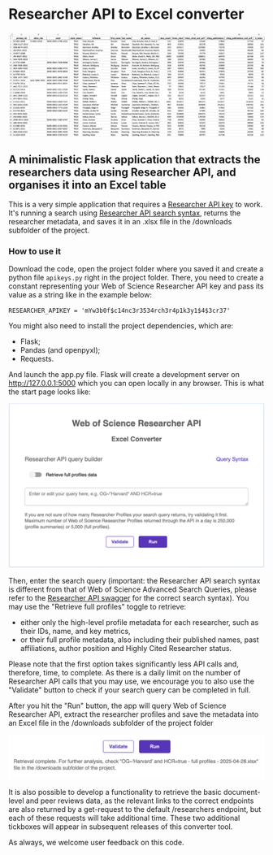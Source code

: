 # Researcher API to Excel converter

![Example](screenshots/example.png)


## A minimalistic Flask application that extracts the researchers data using Researcher API, and organises it into an Excel table

This is a very simple application that requires a [Researcher API key](https://developer.clarivate.com/apis/wos-researcher) to work. It's running a search using [Researcher API search syntax](https://api.clarivate.com/swagger-ui/?url=https%3A%2F%2Fdeveloper.clarivate.com%2Fapis%2Fwos-researcher%2Fswagger), returns the researcher metadata, and saves it in an .xlsx file in the /downloads subfolder of the project.


### How to use it
Download the code, open the project folder where you saved it and create a python file `apikeys.py` right in the project folder. There, you need to create a constant representing your Web of Science Researcher API key and pass its value as a string like in the example below:

```
RESEARCHER_APIKEY = 'mYw3b0f$c14nc3r3534rch3r4p1k3y1$4$3cr37'
```

You might also need to install the project dependencies, which are:
- Flask;
- Pandas (and openpyxl);
- Requests.

And launch the app.py file. Flask will create a development server on http://127.0.0.1:5000 which you can open locally in any browser. This is what the start page looks like:

![Start page](screenshots/index.png)

Then, enter the search query (important: the Researcher API search syntax is different from that of Web of Science Advanced Search Queries, please refer to the [Researcher API swagger](https://api.clarivate.com/swagger-ui/?url=https%3A%2F%2Fdeveloper.clarivate.com%2Fapis%2Fwos-researcher%2Fswagger) for the correct search syntax). You may use the "Retrieve full profiles" toggle to retrieve:
- either only the high-level profile metadata for each researcher, such as their IDs, name, and key metrics,
- or their full profile metadata, also including their published names, past affiliations, author position and Highly Cited Researcher status.

Please note that the first option takes significantly less API calls and, therefore, time, to complete. As there is a daily limit on the number of Researcher API calls that you may use, we encourage you to also use the "Validate" button to check if your search query can be completed in full.

After you hit the "Run" button, the app will query Web of Science Researcher API, extract the researcher profiles and save the metadata into an Excel file in the /downloads subfolder of the project folder

![Screenshot](screenshots/results.png)

It is also possible to develop a functionality to retrieve the basic document-level and peer reviews data, as the relevant links to the correct endpoints are also returned by a get-request to the default /researchers endpoint, but each of these requests will take additional time. These two additional tickboxes will appear in subsequent releases of this converter tool.

As always, we welcome user feedback on this code.
